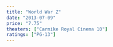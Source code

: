 ```yaml
---
title: "World War Z"
date: "2013-07-09"
price: "7.75"
theaters: ["Carmike Royal Cinema 10"]
ratings: ["PG-13"]
---
```

